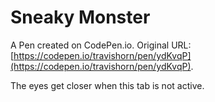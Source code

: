 # Sneaky Monster

A Pen created on CodePen.io. Original URL: [https://codepen.io/travishorn/pen/ydKvqP](https://codepen.io/travishorn/pen/ydKvqP).

The eyes get closer when this tab is not active.
